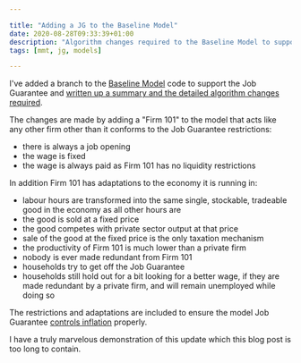 ```yaml
---

title: "Adding a JG to the Baseline Model"
date: 2020-08-28T09:33:39+01:00
description: "Algorithm changes required to the Baseline Model to support a Job Guarantee"
tags: [mmt, jg, models]

---
```


I've added a branch to the [Baseline Model][3] code to support the Job
Guarantee and [written up a summary and the detailed algorithm changes
required][1].

The changes are made by adding a "Firm 101" to the model that acts like
any other firm other than it
conforms to the Job Guarantee restrictions: 

- there is always a job opening
- the wage is fixed
- the wage is always paid as Firm 101 has no liquidity restrictions

In addition Firm 101 has adaptations to the economy it is running in:

- labour hours are transformed into the same single, stockable, tradeable good
in the economy as all other hours are
- the good is sold at a fixed price
- the good competes with private sector output at that price
- sale of the good at the fixed price is the only taxation mechanism
- the productivity of Firm 101 is much lower than a private firm
- nobody is ever made redundant from Firm 101
- households try to get off the Job Guarantee
- households still hold out for a bit looking for a better wage, if they
are made redundant by a private firm, and will remain unemployed while
doing so

The restrictions and adaptations are included to ensure the model Job
Guarantee [controls inflation][2] properly.

I have a truly marvelous demonstration of this update which this blog
post is too long to contain.

[1]: https://github.com/newwayland/baseline-economy/blob/jg/notes/jg-rules.md
[2]: https://new-wayland.com/blog/how-the-jg-controls-inflation/
[3]: https://new-wayland.com/blog/revealed-the-simple-change-that-breaks-mainstream-macro/
